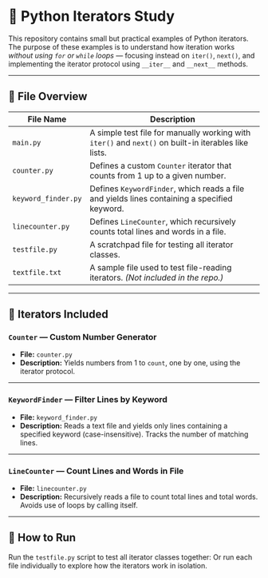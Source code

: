 # 🔁 Python Iterators Study

This repository contains small but practical examples of Python iterators. The purpose of these examples is to understand how iteration works *without using `for` or `while` loops* — focusing instead on `iter()`, `next()`, and implementing the iterator protocol using `__iter__` and `__next__` methods.

---

## 📁 File Overview

| File Name          | Description                                                                                         |
|--------------------|-----------------------------------------------------------------------------------------------------|
| `main.py`          | A simple test file for manually working with `iter()` and `next()` on built-in iterables like lists.|
| `counter.py`       | Defines a custom `Counter` iterator that counts from 1 up to a given number.                        |
| `keyword_finder.py`| Defines `KeywordFinder`, which reads a file and yields lines containing a specified keyword.        |
| `linecounter.py`   | Defines `LineCounter`, which recursively counts total lines and words in a file.                    |
| `testfile.py`      | A scratchpad file for testing all iterator classes.                                                 |
| `textfile.txt`     | A sample file used to test file-reading iterators. *(Not included in the repo.)*                   |

---

## 🔧 Iterators Included

### `Counter` — Custom Number Generator
- **File:** `counter.py`
- **Description:** Yields numbers from 1 to `count`, one by one, using the iterator protocol.

---

### `KeywordFinder` — Filter Lines by Keyword
- **File:** `keyword_finder.py`
- **Description:** Reads a text file and yields only lines containing a specified keyword (case-insensitive). Tracks the number of matching lines.

---

### `LineCounter` — Count Lines and Words in File
- **File:** `linecounter.py`
- **Description:** Recursively reads a file to count total lines and total words. Avoids use of loops by calling itself.

---

## 🚀 How to Run

Run the `testfile.py` script to test all iterator classes together:
Or run each file individually to explore how the iterators work in isolation.
